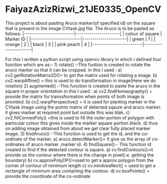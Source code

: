 # FaiyazAzizRizwi_21JE0335_OpenCV

This project is about pasting Aruco marker(of specified id) on the square that is present in the image CVtask.jpg file.
The Aruco is to be pasted as follows:
               |-------------------------|----------------------|
               |    colour of square     |       Marker ID      |
               |-------------------------|----------------------|
               |        green            |           1          |
               |        orange           |           2          |
               |        black            |           3          |
               |        pink peach       |           4          |
               |-------------------------|----------------------|

For this I written a python script using opencv library in which i defined four function which are as:-
    1) rotate()   :-This funtion is created to rotate the aruco marker so that it can be cropped.
                     in this I used :
                        a)  cv2.getRotationMatrix2D()= to get the matrix used for rotating a image.
                        b)  cv2.warpAffine() = this is used to do transformation in image(Here we do rotation)
    2) augmented() :-This function is created to paste the aruco in the square in proper orientation
                      in this I used :
                         a) cv2.findHomaography() = provide the matrix for transsformation when points of both image is provided.
                         b) cv2.warpPerspective() = it is used for planting marker in the CVtask image using the points matrix of detected sqaure and aruco marker.
                                                    it gives marker at required point but outside this was blak.
                         c) cv2.fillConvexPoly()  =this is used to fill the outer portion of polygon with particular colour
                                                   this gives inside the marker aquare portion black.
                         d) thus on adding image obtained from about we get clear fully placed marker image.
    3) findAruco() :-This function is used to get the id, and the co-ordinate of the marker.
                          a) aruco.detectMarker()= It give us the array of co-ordinates of aruco marker ,marker id. 
    4) findSquare():- This function id created to find if the detected contour is square.
                         a) cv.findContours()=it provide us the contour where there is the change in pixel(i.e. getting the boundary)
                         b) cv.approxPolyDP()=used to get a approx polygon from the corner of contour of minimum length
                         c) cv.minAreaRect() = used to get a rectangle of minimum area containing the contour.
                         d) cv.boxPoints() = provide the coordinate of the co-ordinate
                         
